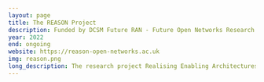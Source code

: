 ```yaml
---
layout: page
title: The REASON Project
description: Funded by DCSM Future RAN - Future Open Networks Research
year: 2022
end: ongoing
website: https://reason-open-networks.ac.uk
img: reason.png
long_description: The research project Realising Enabling Architectures and Solutions for Open Networks (REASON) aims to develop and demonstrate novel technologies and solutions for future open 6G communication networks targeting to alleviate current bottlenecks in delivering optimised end-to-end multi-technology, multi-vendor networks. The project focuses on all layers of the network, from technologies to systems to new AI-empowered software.
---
```


